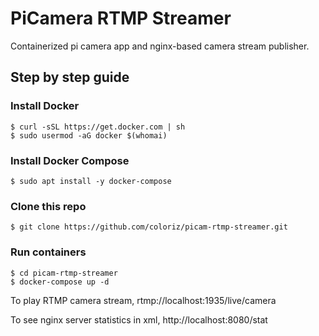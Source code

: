 # PiCamera RTMP Streamer

Containerized pi camera app and nginx-based camera stream publisher.

## Step by step guide

### Install Docker

```shell
$ curl -sSL https://get.docker.com | sh
$ sudo usermod -aG docker $(whomai)
```

### Install Docker Compose

```shell
$ sudo apt install -y docker-compose
```

### Clone this repo

```shell
$ git clone https://github.com/coloriz/picam-rtmp-streamer.git
```

### Run containers

```shell
$ cd picam-rtmp-streamer
$ docker-compose up -d
```

To play RTMP camera stream, rtmp://localhost:1935/live/camera

To see nginx server statistics in xml, http://localhost:8080/stat
